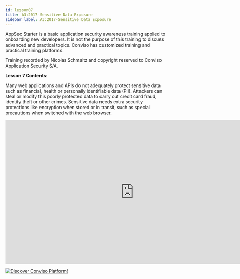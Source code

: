 ```yaml
---
id: lesson07
title: A3:2017-Sensitive Data Exposure
sidebar_label: A3:2017-Sensitive Data Exposure
---
```


AppSec Starter is a basic application security awareness training applied to onboarding new developers. It is not the purpose of this training to discuss advanced and practical topics. Conviso has customized training and practical training platforms.

Training recorded by Nicolas Schmaltz and copyright reserved to Conviso Application Security S/A.

**Lesson 7 Contents**:

Many web applications and APIs do not adequately protect sensitive data such as financial, health or personally identifiable data (PII). Attackers can steal or modify this poorly protected data to carry out credit card fraud, identity theft or other crimes. Sensitive data needs extra security protections like encryption when stored or in transit, such as special precautions when switched with the web browser.

<div style={{textAlign: 'center'}}>

<iframe width="800" height="450" src="https://www.youtube.com/embed/83GV2ntqK-E" title="YouTube video player" frameborder="0" allow="accelerometer; autoplay; clipboard-write; encrypted-media; gyroscope; picture-in-picture" allowfullscreen></iframe>

</div>

[![Discover Conviso Platform!](https://no-cache.hubspot.com/cta/default/5613826/interactive-125788977029.png)](https://cta-service-cms2.hubspot.com/web-interactives/public/v1/track/redirect?encryptedPayload=AVxigLKtcWzoFbzpyImNNQsXC9S54LjJuklwM39zNd7hvSoR%2FVTX%2FXjNdqdcIIDaZwGiNwYii5hXwRR06puch8xINMyL3EXxTMuSG8Le9if9juV3u%2F%2BX%2FCKsCZN1tLpW39gGnNpiLedq%2BrrfmYxgh8G%2BTcRBEWaKasQ%3D&webInteractiveContentId=125788977029&portalId=5613826)